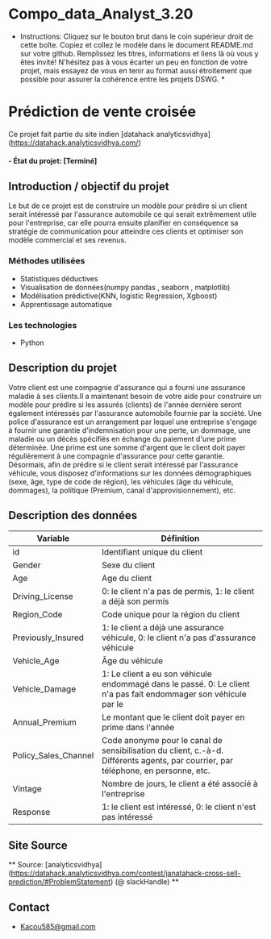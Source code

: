 # Compo_data_Analyst_3.20
* Instructions: Cliquez sur le bouton brut dans le coin supérieur droit de cette boîte. Copiez et collez le modèle dans le document README.md sur votre github. Remplissez les titres, informations et liens là où vous y êtes invité! N'hésitez pas à vous écarter un peu en fonction de votre projet, mais essayez de vous en tenir au format aussi étroitement que possible pour assurer la cohérence entre les projets DSWG. *

# Prédiction de vente croisée
Ce projet fait partie du site indien [datahack analyticsvidhya] (https://datahack.analyticsvidhya.com/)

#### - État du projet: [Terminé]

## Introduction / objectif du projet
Le but de ce projet est de construire un modèle pour prédire si un client serait intéressé par l'assurance automobile ce qui serait  extrêmement utile pour l'entreprise, car elle pourra ensuite planifier en conséquence sa stratégie de communication pour atteindre ces clients et optimiser son modèle commercial et ses revenus. 



### Méthodes utilisées
* Statistiques déductives
* Visualisation de données(numpy pandas , seaborn , matplotlib)
* Modélisation prédictive(KNN, logistic Regression, Xgboost)
* Apprentissage automatique

### Les technologies 
* Python
 

## Description du projet
Votre client est une compagnie d'assurance qui a fourni une assurance maladie à ses clients.Il a maintenant besoin de votre aide pour construire un modèle pour prédire si les assurés (clients) de l'année dernière seront également intéressés par l'assurance automobile fournie par la société.
Une police d'assurance est un arrangement par lequel une entreprise s'engage à fournir une garantie d'indemnisation pour une perte, un dommage, une maladie ou un décès spécifiés en échange du paiement d'une prime déterminée. Une prime est une somme d'argent que le client doit payer régulièrement à une compagnie d'assurance pour cette garantie.
Désormais, afin de prédire si le client serait intéressé par l'assurance véhicule, vous disposez d'informations sur les données démographiques (sexe, âge, type de code de région), les véhicules (âge du véhicule, dommages), la politique (Premium, canal d'approvisionnement), etc.

## Description des données
Variable | Définition
------------ | -------------
id | 	Identifiant unique du client
Gender| Sexe du client
Age | Age du client
Driving_License | 0: le client n'a pas de permis, 1: le client a déjà son permis
Region_Code | Code unique pour la région du client
Previously_Insured | 1: le client a déjà une assurance véhicule, 0: le client n'a pas d'assurance véhicule
Vehicle_Age | Âge du véhicule 
Vehicle_Damage | 1: Le client a eu son véhicule endommagé dans le passé. 0: Le client n'a pas fait endommager son véhicule par le
Annual_Premium | Le montant que le client doit payer en prime dans l'année
Policy_Sales_Channel | Code anonyme pour le canal de sensibilisation du client, c.-à-d. Différents agents, par courrier, par téléphone, en personne, etc.
Vintage | 	Nombre de jours, le client a été associé à l'entreprise
Response | 	1: le client est intéressé, 0: le client n'est pas intéressé


## Site Source

** Source: [analyticsvidhya] (https://datahack.analyticsvidhya.com/contest/janatahack-cross-sell-prediction/#ProblemStatement) (@ slackHandle) **


## Contact
* Kacou585@gmail.com
